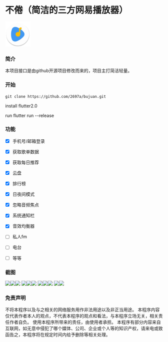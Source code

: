 # 不倦（简洁的三方网易播放器）

<img src="https://github.com/2697a/bujuan/blob/master/assets/images/logo.png" width="80px">


### 简介
本项目接口是由github开源项目修改而来的，项目主打简洁轻量。

### 开始
`git clone https://github.com/2697a/bujuan.git`

install flutter2.0

run flutter run --release
### 功能

- [x] 手机号/邮箱登录
- [x] 获取歌单数据
- [x] 获取每日推荐
- [x] 云盘
- [x] 排行榜
- [x] 日夜间模式
- [x] 忽略音频焦点
- [x] 系统通知栏
- [x] 音效均衡器
- [ ] 私人fm
- [ ] 电台
- [ ] 等等



### 截图
<img src="https://github.com/2697a/bujuan/tree/master/image/me.png" width="30%"><img src="https://github.com/2697a/bujuan/tree/master/image/home.png" width="30%"><img src="https://github.com/2697a/bujuan/tree/master/image/play_view.png" width="30%">
<img src="https://github.com/2697a/bujuan/tree/master/image/mini_play_view.png" width="30%"><img src="https://github.com/2697a/bujuan/tree/master/image/lyric.png" width="30%"><img src="https://github.com/2697a/bujuan/tree/master/image/playlist.png" width="30%">
<img src="https://github.com/2697a/bujuan/tree/master/image/playlist1.png" width="30%"><img src="https://github.com/2697a/bujuan/tree/master/image/timer.png" width="30%"><img src="https://github.com/2697a/bujuan/tree/master/image/search.png" width="30%">
<img src="https://github.com/2697a/bujuan/tree/master/image/radio.png" width="30%"><img src="https://github.com/2697a/bujuan/tree/master/image/music.png" width="30%">
### 免责声明
不将本程序以及与之相关的网络服务用作非法用途以及非正当用途。
本程序内容仅代表作者本人的观点，不代表本程序的观点和看法，与本程序立场无关，相关责任作者自负。
使用本程序所带来的责任，由使用者承担。
本程序有部分内容来自互联网，如无意中侵犯了哪个媒体、公司、企业或个人等的知识产权，请来电或致函告之，本程序将在规定时间内给予删除等相关处理。
